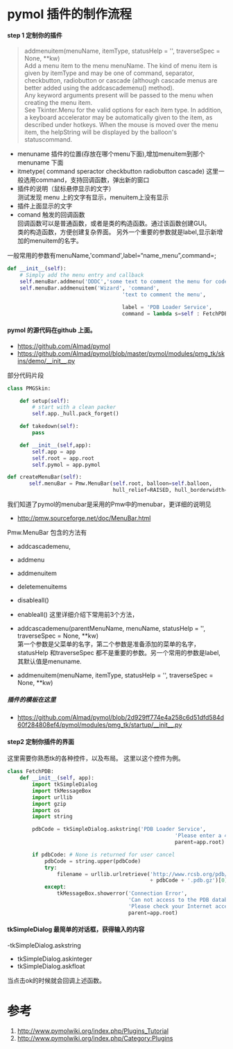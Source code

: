 # pymol 插件的制作流程

#### step 1 定制你的插件

> addmenuitem(menuName, itemType, statusHelp = '', traverseSpec = None, **kw)  
Add a menu item to the menu menuName.
The kind of menu item is given by itemType and may be one of command, separator, checkbutton, radiobutton or cascade (although cascade menus are better added using the addcascademenu() method).  
Any keyword arguments present will be passed to the menu when creating the menu item.  
See Tkinter.Menu for the valid options for each item type. In addition, a keyboard accelerator may be automatically given to the item, as described under hotkeys.
When the mouse is moved over the menu item, the helpString will be displayed by the balloon's statuscommand.

- menuname 插件的位置(存放在哪个menu下面),增加menuitem到那个menuname 下面
- itmetype( command  speractor checkbutton radiobutton cascade)
这里一般选用command，支持回调函数，弹出新的窗口
- 插件的说明（鼠标悬停显示的文字）  
测试发现 menu 上的文字有显示，menuitem上没有显示
- 插件上面显示的文字
- comand 触发的回调函数  
回调函数可以是普通函数，或者是类的构造函数。通过该函数创建GUI。  
类的构造函数，方便创建复杂界面。
另外一个重要的参数就是label,显示新增加的menuitem的名字。

一般常用的参数有menuName,'command',label=“name_menu”,command=;

```python
def __init__(self):
    # Simply add the menu entry and callback
    self.menuBar.addmenu('DDDC','some text to comment the menu for coder')
    self.menuBar.addmenuitem('Wizard', 'command',
                                     'text to comment the menu',

                                     label = 'PDB Loader Service',
                                     command = lambda s=self : FetchPDB(s))
```


#### pymol 的源代码在github 上面。

- https://github.com/Almad/pymol
- https://github.com/Almad/pymol/blob/master/pymol/modules/pmg_tk/skins/demo/__init__.py

部分代码片段
``` python
class PMGSkin:

    def setup(self):
        # start with a clean packer
        self.app._hull.pack_forget()

    def takedown(self):
        pass

    def __init__(self,app):
        self.app = app
        self.root = app.root
        self.pymol = app.pymol

```


``` python
def createMenuBar(self):
       self.menuBar = Pmw.MenuBar(self.root, balloon=self.balloon,
                                  hull_relief=RAISED, hull_borderwidth=1)
```


我们知道了pymol的menubar是采用的Pmw中的menubar，更详细的说明见
- http://pmw.sourceforge.net/doc/MenuBar.html

Pmw.MenuBar 包含的方法有
- addcascademenu,
- addmenu
- addmenuitem
- deletemenuitems
- disableall()
- enableall()
这里详细介绍下常用前3个方法，
- addcascademenu(parentMenuName, menuName, statusHelp = '', traverseSpec = None, **kw)  
第一个参数是父菜单的名字，第二个参数是准备添加的菜单的名字，statusHelp 和traverseSpec 都不是重要的参数。另一个常用的参数是label,其默认值是menuname.

- addmenuitem(menuName, itemType, statusHelp = '', traverseSpec = None, **kw)  





##### 插件的模板在这里
- https://github.com/Almad/pymol/blob/2d929ff774e4a258c6d51dfd584d60f284808ef4/pymol/modules/pmg_tk/startup/__init__.py


#### step2 定制你插件的界面  
这里需要你熟悉tk的各种控件，以及布局。
这里以这个控件为例。

``` python
class FetchPDB:
    def __init__(self, app):
        import tkSimpleDialog
        import tkMessageBox
        import urllib
        import gzip
        import os
        import string

        pdbCode = tkSimpleDialog.askstring('PDB Loader Service',
                                                      'Please enter a 4-digit pdb code:',
                                                      parent=app.root)

        if pdbCode: # None is returned for user cancel
            pdbCode = string.upper(pdbCode)
            try:
                filename = urllib.urlretrieve('http://www.rcsb.org/pdb/files/'
                                              + pdbCode + '.pdb.gz')[0]
            except:
                tkMessageBox.showerror('Connection Error',
                                       'Can not access to the PDB database.\n'+
                                       'Please check your Internet access.',
                                       parent=app.root)      
```
#### tkSimpleDialog 最简单的对话框，获得输入的内容
-tkSimpleDialog.askstring
- tkSimpleDialog.askinteger
- tkSimpleDialog.askfloat  

当点击ok的时候就会回调上述函数。

# 参考
1. http://www.pymolwiki.org/index.php/Plugins_Tutorial
2. http://www.pymolwiki.org/index.php/Category:Plugins
